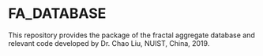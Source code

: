# FA_DATABASE
This repository provides the package of the fractal aggregate database and relevant code developed by Dr. Chao Liu, NUIST, China, 2019.
